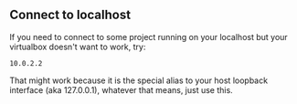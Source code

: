 ## Connect to localhost

If you need to connect to some project running on your localhost but your virtualbox doesn't want to work, try:

```
10.0.2.2
```

That might work because it is the special alias to your host loopback interface (aka 127.0.0.1), whatever that means, just use this.
